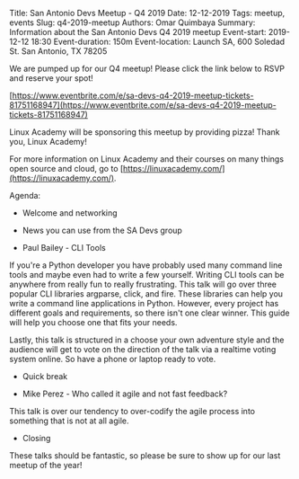 Title: San Antonio Devs Meetup - Q4 2019
Date: 12-12-2019
Tags: meetup, events
Slug: q4-2019-meetup
Authors: Omar Quimbaya
Summary: Information about the San Antonio Devs Q4 2019 meetup
Event-start: 2019-12-12 18:30
Event-duration: 150m
Event-location: Launch SA, 600 Soledad St. San Antonio, TX 78205

We are pumped up for our Q4 meetup! Please click the link below to RSVP and reserve your spot!

[https://www.eventbrite.com/e/sa-devs-q4-2019-meetup-tickets-81751168947](https://www.eventbrite.com/e/sa-devs-q4-2019-meetup-tickets-81751168947)

Linux Academy will be sponsoring this meetup by providing pizza! Thank you, Linux Academy!

For more information on Linux Academy and their courses on many things open source and cloud, go to [https://linuxacademy.com/](https://linuxacademy.com/).

Agenda:

- Welcome and networking

- News you can use from the SA Devs group

- Paul Bailey - CLI Tools

If you're a Python developer you have probably used many command line tools and maybe even had to write a few yourself. Writing CLI tools can be anywhere from really fun to really frustrating. This talk will go over three popular CLI libraries argparse, click, and fire. These libraries can help you write a command line applications in Python. However, every project has different goals and requirements, so there isn't one clear winner. This guide will help you choose one that fits your needs.

Lastly, this talk is structured in a choose your own adventure style and the audience will get to vote on the direction of the talk via a realtime voting system online. So have a phone or laptop ready to vote.

- Quick break

- Mike Perez - Who called it agile and not fast feedback?

This talk is over our tendency to over-codify the agile process into something that is not at all agile.

- Closing

These talks should be fantastic, so please be sure to show up for our last meetup of the year!
